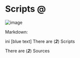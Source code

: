 # Scripts @
![image](https://user-images.githubusercontent.com/96150066/176558867-237a1612-29e4-45c2-90bc-c0902bda6427.png)

Markdown:

ini [blue text] There are (***2***) Scripts

There are (***2***) Sources
